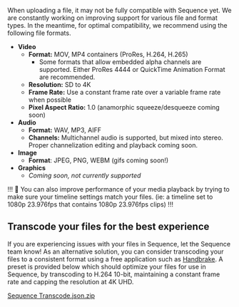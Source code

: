 When uploading a file, it may not be fully compatible with Sequence yet. We are constantly working on improving support for various file and format types. In the meantime, for optimal compatibility, we recommend using the following file formats.

- **Video**
    - **Format:** MOV, MP4 containers (ProRes, H.264, H.265)
        - Some formats that allow embedded alpha channels are supported. Either ProRes 4444 or QuickTime Animation Format are recommended.
    - **Resolution:** SD to 4K
    - **Frame Rate:** Use a constant frame rate over a variable frame rate when possible
    - **Pixel Aspect Ratio:** 1.0 (anamorphic squeeze/desqueeze coming soon)
- **Audio**
    - **Format:** WAV, MP3, AIFF
    - **Channels:** Multichannel audio is supported, but mixed into stereo. Proper channelization editing and playback coming soon.
- **Image**
    - **Format**: JPEG, PNG, WEBM (gifs coming soon!)
- **Graphics**
    - *Coming soon, not currently supported*

!!!
📌 You can also improve performance of your media playback by trying to make sure your timeline settings match your files. (ie: a timeline set to 1080p 23.976fps that contains 1080p 23.976fps clips)
!!!

## Transcode your files for the best experience

If you are experiencing issues with your files in Sequence, let the Sequence team know! As an alternative solution, you can consider transcoding your files to a consistent format using a free application such as [Handbrake](https://handbrake.fr/). A preset is provided below which should optimize your files for use in Sequence, by transcoding to H.264 10-bit, maintaining a constant frame rate and capping the resolution at 4K UHD.

[Sequence Transcode.json.zip](File%20&%20Format%20Support%204673263ce486428e988855224c2fbc6e/Sequence_Transcode.json.zip)
